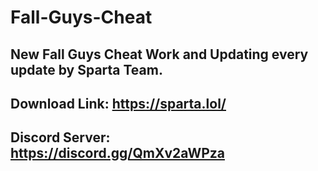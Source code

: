 # Fall-Guys-Cheat
New Fall Guys Cheat Work and Updating every update by Sparta Team.
------------------------------
Download Link: https://sparta.lol/
------------------------------
Discord Server: https://discord.gg/QmXv2aWPza
------------------------------
